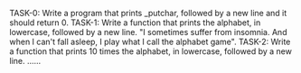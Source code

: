 TASK-0: Write a program that prints _putchar, followed by a new line and it should return 0.
TASK-1: Write a function that prints the alphabet, in lowercase, followed by a new line. "I sometimes suffer from insomnia. And when I can't fall asleep, I play what I call the alphabet game".
TASK-2: Write a function that prints 10 times the alphabet, in lowercase, followed by a new line.
......
